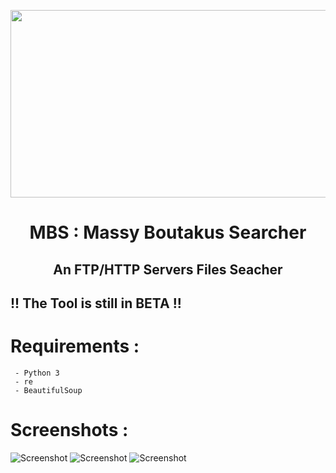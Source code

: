 <p align="center">
  <img width="600" height="300" src="https://i.imgur.com/zgfV90l.png">
  <h1 align="center">MBS : Massy Boutakus Searcher</h1>
  <h2 align="center">An FTP/HTTP Servers Files Seacher</h2>
</p>

## !! The Tool is still in BETA !!

# Requirements :
```
 - Python 3
 - re
 - BeautifulSoup
 ``` 
 
# Screenshots :

![Screenshot](https://github.com/SofianeHamlaoui/MBS/blob/master/static/query.png)
![Screenshot](https://github.com/SofianeHamlaoui/MBS/blob/master/static/search.png)
![Screenshot](https://github.com/SofianeHamlaoui/MBS/blob/master/static/results.png)
